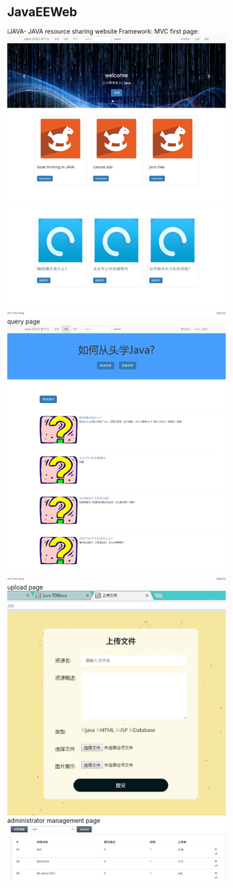 # JavaEEWeb
iJAVA- JAVA resource sharing website 
Framework: MVC 
first page:
![imgae](https://github.com/elvawyt/JavaEEWeb/blob/master/images/fitst%20page.png)
query page
![image](https://github.com/elvawyt/JavaEEWeb/blob/master/images/query.png)
upload page
![image](https://github.com/elvawyt/JavaEEWeb/blob/master/images/upload.png)
administrator management page
![image](https://github.com/elvawyt/JavaEEWeb/blob/master/images/admin.png)
